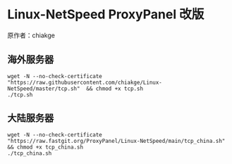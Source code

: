 # Linux-NetSpeed ProxyPanel 改版
原作者：chiakge

## 海外服务器
```
wget -N --no-check-certificate "https://raw.githubusercontent.com/chiakge/Linux-NetSpeed/master/tcp.sh"  && chmod +x tcp.sh
./tcp.sh
```

## 大陆服务器
```
wget -N --no-check-certificate "https://raw.fastgit.org/ProxyPanel/Linux-NetSpeed/main/tcp_china.sh" && chmod +x tcp_china.sh
./tcp_china.sh
```